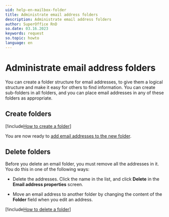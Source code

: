 ```yaml
---
uid: help-en-mailbox-folder
title: Administrate email address folders
description: Administrate email address folders
author: SuperOffice RnD
so.date: 03.16.2023
keywords: request
so.topic: howto
language: en
---
```


# Administrate email address folders

You can create a folder structure for email addresses, to give them a logical structure and make it easy for others to find information. You can create sub-folders in all folders, and you can place email addresses in any of these folders as appropriate.

## Create folders

[!include[How to create a folder](../../../../learn/includes/howto-create-folder-kb.md)]

You are now ready to [add email addresses to the new folder][1].

## Delete folders

Before you delete an email folder, you must remove all the addresses in it. You do this in one of the following ways:

* Delete the addresses. Click the name in the list, and click **Delete** in the **Email address properties** screen.

* Move an email address to another folder by changing the content of the **Folder** field when you edit an address.

[!include[How to delete a folder](../../../../learn/includes/howto-delete-folder-kb.md)]

<!-- Referenced links -->
[1]: add-email-address.md

<!-- Referenced images -->
